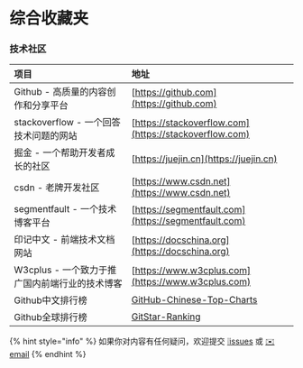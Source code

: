 # 综合收藏夹

### 技术社区

| 项目 | 地址 |
| :--- | :--- |
| Github - 高质量的内容创作和分享平台 | [https://github.com](https://github.com) |
| stackoverflow - 一个回答技术问题的网站 | [https://stackoverflow.com](https://stackoverflow.com) |
| 掘金 - 一个帮助开发者成长的社区 | [https://juejin.cn](https://juejin.cn) |
| csdn - 老牌开发社区 | [https://www.csdn.net](https://www.csdn.net) |
| segmentfault - 一个技术博客平台 | [https://segmentfault.com](https://segmentfault.com) |
| 印记中文 - 前端技术文档网站 | [https://docschina.org](https://docschina.org) |
| W3cplus - 一个致力于推广国内前端行业的技术博客 | [https://www.w3cplus.com](https://www.w3cplus.com) |
| Github中文排行榜 | [GitHub-Chinese-Top-Charts](https://github.com/kon9chunkit/GitHub-Chinese-Top-Charts) |
| Github全球排行榜 | [GitStar-Ranking](https://gitstar-ranking.com) |

{% hint style="info" %}
如果你对内容有任何疑问，欢迎提交 [❕issues](https://github.com/MrEnvision/Front-end_learning_notes/issues) 或 [ ✉️ email](mailto:EnvisionShen@gmail.com)
{% endhint %}

